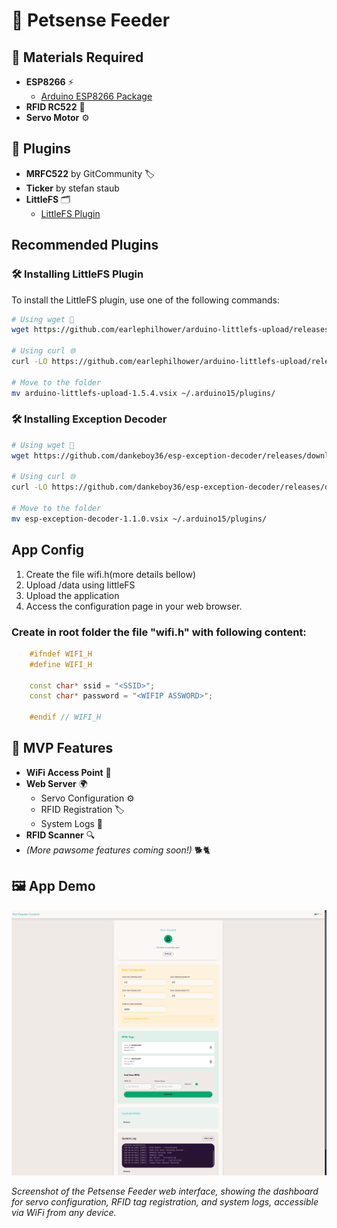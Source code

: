 # 🐾 Petsense Feeder

## 🧰 Materials Required
- **ESP8266** ⚡  
    - [Arduino ESP8266 Package](http://arduino.esp8266.com/stable/package_esp8266com_index.json)
- **RFID RC522** 📡
- **Servo Motor** ⚙️

## 🔌 Plugins
- **MRFC522** by GitCommunity 🏷️
- **Ticker** by stefan staub
- **LittleFS** 🗂️  
    - [LittleFS Plugin](https://github.com/earlephilhower/arduino-littlefs-upload/)


## Recommended Plugins

### 🛠️ Installing LittleFS Plugin

To install the LittleFS plugin, use one of the following commands:

```sh
# Using wget 🐧
wget https://github.com/earlephilhower/arduino-littlefs-upload/releases/download/1.5.4/arduino-littlefs-upload-1.5.4.vsix

# Using curl 🌐
curl -LO https://github.com/earlephilhower/arduino-littlefs-upload/releases/download/1.5.4/arduino-littlefs-upload-1.5.4.vsix

# Move to the folder
mv arduino-littlefs-upload-1.5.4.vsix ~/.arduino15/plugins/
```

### 🛠️ Installing Exception Decoder
```sh
# Using wget 🐧
wget https://github.com/dankeboy36/esp-exception-decoder/releases/download/1.1.0/esp-exception-decoder-1.1.0.vsix

# Using curl 🌐
curl -LO https://github.com/dankeboy36/esp-exception-decoder/releases/download/1.1.0/esp-exception-decoder-1.1.0.vsix

# Move to the folder
mv esp-exception-decoder-1.1.0.vsix ~/.arduino15/plugins/
```


## App Config

1. Create the file wifi.h(more details bellow)
2. Upload /data using littleFS
3. Upload the application
4. Access the configuration page in your web browser.


### Create in root folder the file "wifi.h" with following content:
```cpp
    #ifndef WIFI_H
    #define WIFI_H

    const char* ssid = "<SSID>";
    const char* password = "<WIFIP ASSWORD>";

    #endif // WIFI_H
```



## 🚀 MVP Features
- **WiFi Access Point** 📶
- **Web Server** 🌍  
    - Servo Configuration ⚙️  
    - RFID Registration 🏷️  
    - System Logs 📜
- **RFID Scanner** 🔍
- _(More pawsome features coming soon!)_ 🐕🐈


## 🖼️ App Demo

![Petsense Feeder Web Interface Demo](docs/demo.png)

*Screenshot of the Petsense Feeder web interface, showing the dashboard for servo configuration, RFID tag registration, and system logs, accessible via WiFi from any device.*


